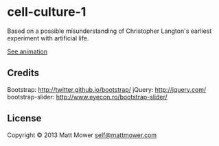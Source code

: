 # cell-culture-1

Based on a possible misunderstanding of Christopher Langton's earliest experiment
with artificial life.

[See animation](http://htmlpreview.github.com/?https://github.com/mmower/cell-culture-1/blob/master/src/cell_culture_1/index.html)

## Credits

Bootstrap: http://twitter.github.io/bootstrap/
jQuery: http://jquery.com/
bootstrap-slider: http://www.eyecon.ro/bootstrap-slider/


## License

Copyright © 2013 Matt Mower <self@mattmower.com>
